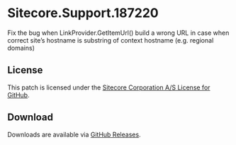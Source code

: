 # Sitecore.Support.187220
Fix the bug when LinkProvider.GetItemUrl() build a wrong URL in case when correct site&#8217;s hostname is substring of context hostname (e.g. regional domains)

## License  
This patch is licensed under the [Sitecore Corporation A/S License for GitHub](https://github.com/sitecoresupport/Sitecore.Support.187220/blob/master/LICENSE).  

## Download  
Downloads are available via [GitHub Releases](https://github.com/sitecoresupport/Sitecore.Support.187220/releases).  
